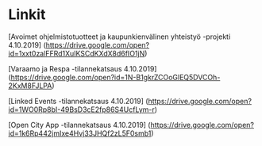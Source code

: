 # Linkit

[Avoimet ohjelmistotuotteet ja kaupunkienvälinen yhteistyö -projekti 4.10.2019]
(https://drive.google.com/open?id=1xxt0zalFFRd1XuIKSCdKXdX8d6fIO1jN)

[Varaamo ja Respa -tilannekatsaus 4.10.2019]
(https://drive.google.com/open?id=1N-B1gkrZCOoGlEQ5DVCOh-2KxM8FJLPA)

[Linked Events -tilannekatsaus 4.10.2019]
(https://drive.google.com/open?id=1WO0Rp8bI-49BsD3cE2fp86S4UcfLym-r)

[Open City App -tilannekatsaus 4.10.2019]
(https://drive.google.com/open?id=1k6Rp442jmIxe4Hvj33JHQf2zL5F0smb1)
